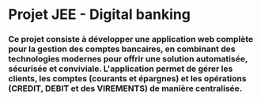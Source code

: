 <h1>Projet JEE - Digital banking</h1>
<h3>Ce projet consiste à développer une application web complète pour la gestion des comptes bancaires, en combinant des technologies modernes pour offrir une solution automatisée, sécurisée et conviviale. L'application permet de gérer les clients, les comptes (courants et épargnes) et les opérations (CREDIT, DEBIT et des VIREMENTS) de manière centralisée.</h3>